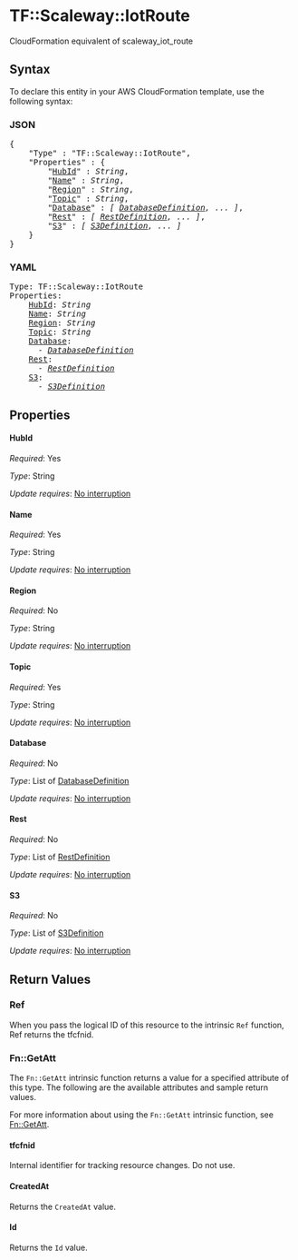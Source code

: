 # TF::Scaleway::IotRoute

CloudFormation equivalent of scaleway_iot_route

## Syntax

To declare this entity in your AWS CloudFormation template, use the following syntax:

### JSON

<pre>
{
    "Type" : "TF::Scaleway::IotRoute",
    "Properties" : {
        "<a href="#hubid" title="HubId">HubId</a>" : <i>String</i>,
        "<a href="#name" title="Name">Name</a>" : <i>String</i>,
        "<a href="#region" title="Region">Region</a>" : <i>String</i>,
        "<a href="#topic" title="Topic">Topic</a>" : <i>String</i>,
        "<a href="#database" title="Database">Database</a>" : <i>[ <a href="databasedefinition.md">DatabaseDefinition</a>, ... ]</i>,
        "<a href="#rest" title="Rest">Rest</a>" : <i>[ <a href="restdefinition.md">RestDefinition</a>, ... ]</i>,
        "<a href="#s3" title="S3">S3</a>" : <i>[ <a href="s3definition.md">S3Definition</a>, ... ]</i>
    }
}
</pre>

### YAML

<pre>
Type: TF::Scaleway::IotRoute
Properties:
    <a href="#hubid" title="HubId">HubId</a>: <i>String</i>
    <a href="#name" title="Name">Name</a>: <i>String</i>
    <a href="#region" title="Region">Region</a>: <i>String</i>
    <a href="#topic" title="Topic">Topic</a>: <i>String</i>
    <a href="#database" title="Database">Database</a>: <i>
      - <a href="databasedefinition.md">DatabaseDefinition</a></i>
    <a href="#rest" title="Rest">Rest</a>: <i>
      - <a href="restdefinition.md">RestDefinition</a></i>
    <a href="#s3" title="S3">S3</a>: <i>
      - <a href="s3definition.md">S3Definition</a></i>
</pre>

## Properties

#### HubId

_Required_: Yes

_Type_: String

_Update requires_: [No interruption](https://docs.aws.amazon.com/AWSCloudFormation/latest/UserGuide/using-cfn-updating-stacks-update-behaviors.html#update-no-interrupt)

#### Name

_Required_: Yes

_Type_: String

_Update requires_: [No interruption](https://docs.aws.amazon.com/AWSCloudFormation/latest/UserGuide/using-cfn-updating-stacks-update-behaviors.html#update-no-interrupt)

#### Region

_Required_: No

_Type_: String

_Update requires_: [No interruption](https://docs.aws.amazon.com/AWSCloudFormation/latest/UserGuide/using-cfn-updating-stacks-update-behaviors.html#update-no-interrupt)

#### Topic

_Required_: Yes

_Type_: String

_Update requires_: [No interruption](https://docs.aws.amazon.com/AWSCloudFormation/latest/UserGuide/using-cfn-updating-stacks-update-behaviors.html#update-no-interrupt)

#### Database

_Required_: No

_Type_: List of <a href="databasedefinition.md">DatabaseDefinition</a>

_Update requires_: [No interruption](https://docs.aws.amazon.com/AWSCloudFormation/latest/UserGuide/using-cfn-updating-stacks-update-behaviors.html#update-no-interrupt)

#### Rest

_Required_: No

_Type_: List of <a href="restdefinition.md">RestDefinition</a>

_Update requires_: [No interruption](https://docs.aws.amazon.com/AWSCloudFormation/latest/UserGuide/using-cfn-updating-stacks-update-behaviors.html#update-no-interrupt)

#### S3

_Required_: No

_Type_: List of <a href="s3definition.md">S3Definition</a>

_Update requires_: [No interruption](https://docs.aws.amazon.com/AWSCloudFormation/latest/UserGuide/using-cfn-updating-stacks-update-behaviors.html#update-no-interrupt)

## Return Values

### Ref

When you pass the logical ID of this resource to the intrinsic `Ref` function, Ref returns the tfcfnid.

### Fn::GetAtt

The `Fn::GetAtt` intrinsic function returns a value for a specified attribute of this type. The following are the available attributes and sample return values.

For more information about using the `Fn::GetAtt` intrinsic function, see [Fn::GetAtt](https://docs.aws.amazon.com/AWSCloudFormation/latest/UserGuide/intrinsic-function-reference-getatt.html).

#### tfcfnid

Internal identifier for tracking resource changes. Do not use.

#### CreatedAt

Returns the <code>CreatedAt</code> value.

#### Id

Returns the <code>Id</code> value.

